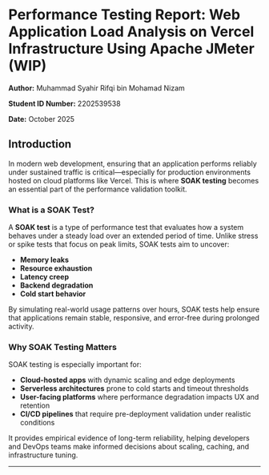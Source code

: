 # Performance Testing Report: Web Application Load Analysis on Vercel Infrastructure Using Apache JMeter (WIP)

**Author:** Muhammad Syahir Rifqi bin Mohamad Nizam

**Student ID Number:** 2202539538 

**Date:** October 2025
## Introduction

In modern web development, ensuring that an application performs reliably under sustained traffic is critical—especially for production environments hosted on cloud platforms like Vercel. This is where **SOAK testing** becomes an essential part of the performance validation toolkit.

### What is a SOAK Test?

A **SOAK test** is a type of performance test that evaluates how a system behaves under a steady load over an extended period of time. Unlike stress or spike tests that focus on peak limits, SOAK tests aim to uncover:

- **Memory leaks**
- **Resource exhaustion**
- **Latency creep**
- **Backend degradation**
- **Cold start behavior**

By simulating real-world usage patterns over hours, SOAK tests help ensure that applications remain stable, responsive, and error-free during prolonged activity.

### Why SOAK Testing Matters

SOAK testing is especially important for:

- **Cloud-hosted apps** with dynamic scaling and edge deployments  
- **Serverless architectures** prone to cold starts and timeout thresholds  
- **User-facing platforms** where performance degradation impacts UX and retention  
- **CI/CD pipelines** that require pre-deployment validation under realistic conditions  

It provides empirical evidence of long-term reliability, helping developers and DevOps teams make informed decisions about scaling, caching, and infrastructure tuning.

---
